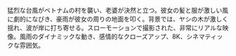 猛烈な台風がベトナムの村を襲い、老婆が決然と立つ。彼女の髪と服が激しい風に劇的になびき、豪雨が彼女の周りの地面を叩く。背景では、ヤシの木が激しく揺れ、波が岸に打ち寄せる。スローモーションで撮影された、非常にリアルな映像。風雨のダイナミックな動き、感情的なクローズアップ、8K、シネマティックな雰囲気。